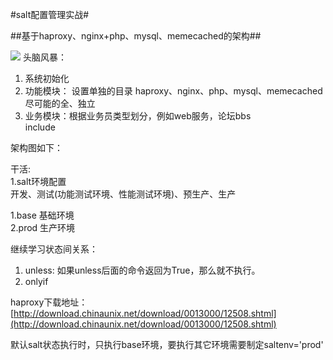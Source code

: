 #salt配置管理实战#

##基于haproxy、nginx+php、mysql、memecached的架构##

![](https://i.imgur.com/aXFfXiJ.png)
头脑风暴：<br/>
1. 系统初始化
2. 功能模块： 设置单独的目录 haproxy、nginx、php、mysql、memecached<br/>
   尽可能的全、独立<br/>
3. 业务模块：根据业务员类型划分，例如web服务，论坛bbs<br/>
   include<br/>

架构图如下：<br/>
 

干活:<br/>
  1.salt环境配置<br/>
  开发、测试(功能测试环境、性能测试环境)、预生产、生产<br/>

1.base 基础环境<br/>
2.prod 生产环境<br/>

继续学习状态间关系：<br/>

1. unless: 如果unless后面的命令返回为True，那么就不执行。
2. onlyif

haproxy下载地址：<br/>
[http://download.chinaunix.net/download/0013000/12508.shtml](http://download.chinaunix.net/download/0013000/12508.shtml)

默认salt状态执行时，只执行base环境，要执行其它环境需要制定saltenv='prod'<br/>